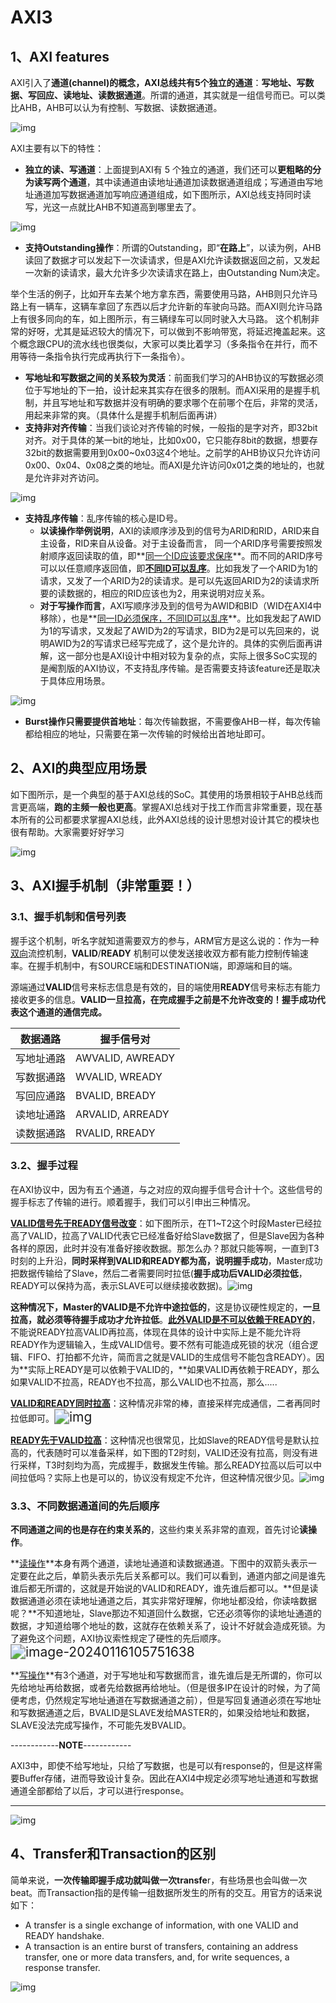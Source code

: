 # AXI3

## 1、AXI features

AXI引入了**通道(channel)**的概念，AXI总线共有**5个独立的通道**：**写地址、写数据、写回应、读地址、读数据通道**。所谓的通道，其实就是一组信号而已。可以类比AHB，AHB可以认为有控制、写数据、读数据通道。

![img](D:\lqh\Typora\图片\v2-b3d7ebc12e03ddda1e98a28e46113656_720w.webp)

AXI主要有以下的特性：

- **独立的读、写通道**：上面提到AXI有 5 个独立的通道，我们还可以**更粗略的分为读写两个通道**，其中读通道由读地址通道加读数据通道组成；写通道由写地址通道加写数据通道加写响应通道组成，如下图所示，AXI总线支持同时读写，光这一点就比AHB不知道高到哪里去了。

![img](D:\lqh\Typora\图片\v2-5276f632afefcb4b2cab7779f4fd06dd_720w.webp)

- **支持Outstanding操作**：所谓的Outstanding，即“**在路上**”，以读为例，AHB读回了数据才可以发起下一次读请求，但是AXI允许读数据返回之前，又发起一次新的读请求，最大允许多少次读请求在路上，由Outstanding Num决定。

举个生活的例子，比如开车去某个地方拿东西，需要使用马路，AHB则只允许马路上有一辆车，这辆车拿回了东西以后才允许新的车驶向马路。而AXI则允许马路上有很多同向的车，如上图所示，有三辆绿车可以同时驶入大马路。
这个机制非常的好呀，尤其是延迟较大的情况下，可以做到不影响带宽，将延迟掩盖起来。这个概念跟CPU的流水线也很类似，大家可以类比着学习（多条指令在并行，而不用等待一条指令执行完成再执行下一条指令）。

- **写地址和写数据之间的关系较为灵活**：前面我们学习的AHB协议的写数据必须位于写地址的下一拍，设计起来其实存在很多的限制。而AXI采用的是握手机制，并且写地址和写数据并没有明确的要求哪个在前哪个在后，非常的灵活，用起来非常的爽。（具体什么是握手机制后面再讲）
- **支持非对齐传输**：当我们谈论对齐传输的时候，一般指的是字对齐，即32bit对齐。对于具体的某一bit的地址，比如0x00，它只能存8bit的数据，想要存32bit的数据需要用到0x00~0x03这4个地址。之前学的AHB协议只允许访问0x00、0x04、0x08之类的地址。而AXI是允许访问0x01之类的地址的，也就是允许非对齐访问。

![img](D:\lqh\Typora\图片\v2-2a95c47b92cfb13cf5b509a953fb121e_720w.webp)

- **支持乱序传输**：乱序传输的核心是ID号。
  - **以读操作举例说明**，AXI的读顺序涉及到的信号为ARID和RID，ARID来自主设备，RID来自从设备。对于主设备而言， 同一个ARID序号需要按照发射顺序返回读取的值，即**<u>同一个ID应该要求保序</u>**。而不同的ARID序号可以以任意顺序返回值，即<u>**不同ID可以乱序**</u>。比如我发了一个ARID为1的请求，又发了一个ARID为2的读请求。是可以先返回ARID为2的读请求所要的读数据的，相应的RID应该也为2，用来说明对应关系。
  - **对于写操作而言**，AXI写顺序涉及到的信号为AWID和BID（WID在AXI4中移除），也是**<u>同一ID必须保序，不同ID可以乱序</u>**。比如我发起了AWID为1的写请求，又发起了AWID为2的写请求，BID为2是可以先回来的，说明AWID为2的写请求已经写完成了，这个是允许的。具体的实例后面再讲解，这一部分也是AXI设计中相对较为复杂的点，实际上很多SoC实现的是阉割版的AXI协议，不支持乱序传输。是否需要支持该feature还是取决于具体应用场景。

![img](D:\lqh\Typora\图片\v2-f1cf1d7f90dce10b2ae1295d691c5cde_720w.webp)

- **Burst操作只需要提供首地址**：每次传输数据，不需要像AHB一样，每次传输都给相应的地址，只需要在第一次传输的时候给出首地址即可。

## 2、AXI的典型应用场景

如下图所示，是一个典型的基于AXI总线的SoC。其使用的场景相较于AHB总线而言更高端，**跑的主频一般也更高**。掌握AXI总线对于找工作而言非常重要，现在基本所有的公司都要求掌握AXI总线，此外AXI总线的设计思想对设计其它的模块也很有帮助。大家需要好好学习

![img](D:\lqh\Typora\图片\v2-34141feb903f54d202854a0e864edc75_720w.webp)

## 3、AXI握手机制（非常重要！）

### 3.1、握手机制和信号列表

握手这个机制，听名字就知道需要双方的参与，ARM官方是这么说的：作为一种[双向](https://www.zhihu.com/search?q=双向流控机制&search_source=Entity&hybrid_search_source=Entity&hybrid_search_extra={"sourceType"%3A"article"%2C"sourceId"%3A"44766356"})流控机制，**VALID**/**READY** 机制可以使发送接收双方都有能力控制传输速率。在握手机制中，有SOURCE端和DESTINATION端，即源端和目的端。

源端通过**VALID**信号来标志信息是有效的，目的端使用**READY**信号来标志有能力接收更多的信息。**VALID一旦拉高，在完成握手之前是不允许改变的！握手成功代表这个通道的通信完成。**

| 数据通路   | 握手信号对       |
| ---------- | ---------------- |
| 写地址通路 | AWVALID, AWREADY |
| 写数据通路 | WVALID, WREADY   |
| 写回应通路 | BVALID, BREADY   |
| 读地址通路 | ARVALID, ARREADY |
| 读数据通路 | RVALID, RREADY   |

### 3.2、握手过程

在AXI协议中，因为有五个通道，与之对应的双向握手信号合计十个。这些信号的握手标志了传输的进行。顺着握手，我们可以引申出三种情况。

**<u>VALID信号先于READY信号改变</u>**：如下图所示，在T1~T2这个时段Master已经拉高了VALID，拉高了VALID代表它已经准备好给Slave数据了，但是Slave因为各种各样的原因，此时并没有准备好接收数据。那怎么办？那就只能等啊，一直到T3时刻的上升沿，**同时采样到VALID和READY都为高，说明握手成功**，Master成功把数据传输给了Slave，然后二者需要同时拉低(**握手成功后VALID必须拉低**，READY可以保持为高，表示SLAVE可以继续接收数据)。![img](D:\lqh\Typora\图片\v2-ecc2d7b8bffbee5196f288c43d60d322_720w.webp)

**这种情况下，Master的VALID是不允许中途拉低的**，这是协议硬性规定的，**一旦拉高，就必须等待握手成功才允许拉低**。**<u>此外VALID是不可以依赖于READY的</u>**，不能说READY拉高VALID再拉高，体现在具体的设计中实际上是不能允许将READY作为逻辑输入，生成VALID信号。要不然有可能造成死锁的状况（组合逻辑、FIFO、打拍都不允许，简而言之就是VALID的生成信号不能包含READY）。因为**实际上READY是可以依赖于VALID的，**如果VALID再依赖于READY，那么如果VALID不拉高，READY也不拉高，那么VALID也不拉高，那么.....

**<u>VALID和READY同时拉高</u>**：这种情况非常的棒，直接采样完成通信，二者再同时拉低即可。<img src="D:\lqh\Typora\图片\v2-cd87a970a39acd19d18d79930a38c4f3_720w.webp" alt="img" style="zoom:150%;" />

**<u>READY先于VALID拉高</u>**：这种情况也很常见，比如Slave的READY信号是默认拉高的，代表随时可以准备采样，如下图的T2时刻，VALID还没有拉高，则没有进行采样，T3时刻均为高，完成握手，数据发生传输。那么READY拉高以后可以中间拉低吗？实际上也是可以的，协议没有规定不允许，但这种情况很少见。![img](D:\lqh\Typora\图片\v2-60bf4b79385786830cbf55bd57022432_720w.webp)

### 3.3、不同数据通道间的先后顺序

**不同通道之间的也是存在约束关系的**，这些约束关系非常的直观，首先讨论**读操作**。

**<u>读操作</u>**本身有两个通道，读地址通道和读数据通道。下图中的双箭头表示一定要在此之后，单箭头表示先后关系都可以。我们可以看到，通道内部之间是谁先谁后都无所谓的，这就是开始说的VALID和READY，谁先谁后都可以。**但是读数据通道必须在读地址通道之后，其实非常好理解，你地址都没给，你读啥数据呢？**不知道地址，Slave那边不知道回什么数据，它还必须等你的读地址通道的数据，才知道给哪个地址的数，这就存在依赖关系了，设计不好就会造成死锁。为了避免这个问题，AXI协议索性规定了硬性的先后顺序。<img src="D:\lqh\Typora\图片\image-20240116105751638.png" alt="image-20240116105751638" style="zoom:150%;" />

**<u>写操作</u>**有3个通道，对于写地址和写数据而言，谁先谁后是无所谓的，你可以先给地址再给数据，或者先给数据再给地址。（但是很多IP在设计的时候，为了简便考虑，仍然规定写地址通道在写数据通道之前），但是写回复通道必须在写地址和写数据通道之后，BVALID是SLAVE发给MASTER的，如果没给地址和数据，SLAVE没法完成写操作，不可能先发BVALID。

------------**NOTE**------------

AXI3中，即使不给写地址，只给了写数据，也是可以有response的，但是这样需要Buffer存储，进而导致设计复杂。因此在AXI4中规定必须写地址通道和写数据通道全部都给了以后，才可以进行response。

------------------------------

![img](D:\lqh\Typora\图片\v2-29456bf72c865f899120e5831be6df9f_720w.webp)

## 4、Transfer和Transaction的区别

简单来说，**一次传输即握手成功就叫做一次transfe**r，有些场景也会叫做一次beat。而Transaction指的是传输一组数据所发生的所有的交互。用官方的话来说如下：

- A transfer is a single exchange of information, with one VALID and READY handshake.
- A transaction is an entire burst of transfers, containing an address transfer, one or more data transfers, and, for write sequences, a response transfer.

![img](D:\lqh\Typora\图片\v2-443c135585151f894aa027e3a7a9c5c9_720w.webp)

